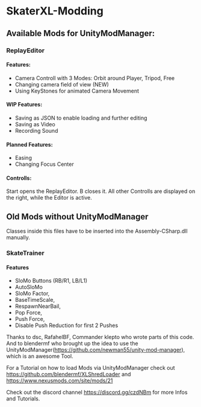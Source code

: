# SkaterXL-Modding

## Available Mods for UnityModManager:

### ReplayEditor
#### Features:
- Camera Controll with 3 Modes: Orbit around Player, Tripod, Free
- Changing camera field of view (NEW)
- Using KeyStones for animated Camera Movement
#### WIP Features:
- Saving as JSON to enable loading and further editing
- Saving as Video
- Recording Sound
#### Planned Features:
- Easing
- Changing Focus Center
#### Controlls:
Start opens the ReplayEditor. B closes it.
All other Controlls are displayed on the right, while the Editor is active.

## Old Mods without UnityModManager
Classes inside this files have to be inserted into the Assembly-CSharp.dll manually.
### SkateTrainer
#### Features
- SloMo Buttons (RB/R1, LB/L1)
- AutoSloMo
- SloMo Factor,
- BaseTimeScale,
- RespawnNearBail,
- Pop Force,
- Push Force,
- Disable Push Reduction for first 2 Pushes


Thanks to dsc, RafahelBF, Commander klepto who wrote parts of this code.
And to blendermf who brought up the idea to use the UnityModManager(https://github.com/newman55/unity-mod-manager), which is an awesome Tool.

For a Tutorial on how to load Mods via UnityModManager check out https://github.com/blendermf/XLShredLoader and https://www.nexusmods.com/site/mods/21

Check out the discord channel https://discord.gg/czdNBm for more Infos and Tutorials.
